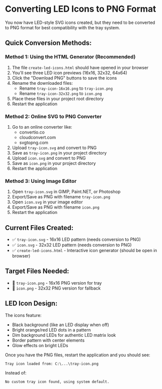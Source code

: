 # Converting LED Icons to PNG Format

You now have LED-style SVG icons created, but they need to be converted to PNG format for best compatibility with the tray system.

## Quick Conversion Methods:

### Method 1: Using the HTML Generator (Recommended)
1. The file `create-led-icons.html` should have opened in your browser
2. You'll see three LED icon previews (16x16, 32x32, 64x64)
3. Click the "Download PNG" buttons to save the icons
4. Rename the downloaded files:
   - Rename `tray-icon-16x16.png` to `tray-icon.png`
   - Rename `tray-icon-32x32.png` to `icon.png`
5. Place these files in your project root directory
6. Restart the application

### Method 2: Online SVG to PNG Converter
1. Go to an online converter like:
   - convertio.co
   - cloudconvert.com
   - svgtopng.com
2. Upload `tray-icon.svg` and convert to PNG
3. Save as `tray-icon.png` in your project directory
4. Upload `icon.svg` and convert to PNG  
5. Save as `icon.png` in your project directory
6. Restart the application

### Method 3: Using Image Editor
1. Open `tray-icon.svg` in GIMP, Paint.NET, or Photoshop
2. Export/Save as PNG with filename `tray-icon.png`
3. Open `icon.svg` in your image editor
4. Export/Save as PNG with filename `icon.png`
5. Restart the application

## Current Files Created:
- ✅ `tray-icon.svg` - 16x16 LED pattern (needs conversion to PNG)
- ✅ `icon.svg` - 32x32 LED pattern (needs conversion to PNG)
- ✅ `create-led-icons.html` - Interactive icon generator (should be open in browser)

## Target Files Needed:
- 🎯 `tray-icon.png` - 16x16 PNG version for tray
- 🎯 `icon.png` - 32x32 PNG version for fallback

## LED Icon Design:
The icons feature:
- Black background (like an LED display when off)
- Bright orange/red LED dots in a pattern
- Dim background LEDs for authentic LED matrix look
- Border pattern with center elements
- Glow effects on bright LEDs

Once you have the PNG files, restart the application and you should see:
```
Tray icon loaded from: C:\...\tray-icon.png
```

Instead of:
```
No custom tray icon found, using system default.
